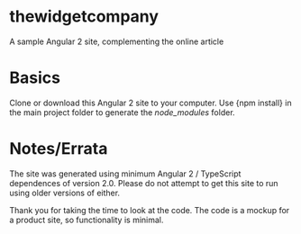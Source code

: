 # thewidgetcompany
A sample Angular 2 site, complementing the online article

# Basics
Clone or download this Angular 2 site to your computer. Use {npm install} in the main project folder to generate the _node_modules_ folder.

# Notes/Errata
The site was generated using minimum Angular 2 / TypeScript dependences of version 2.0. Please do not attempt to get this site to run using older versions of either.

Thank you for taking the time to look at the code. The code is a mockup for a product site, so functionality is minimal.
